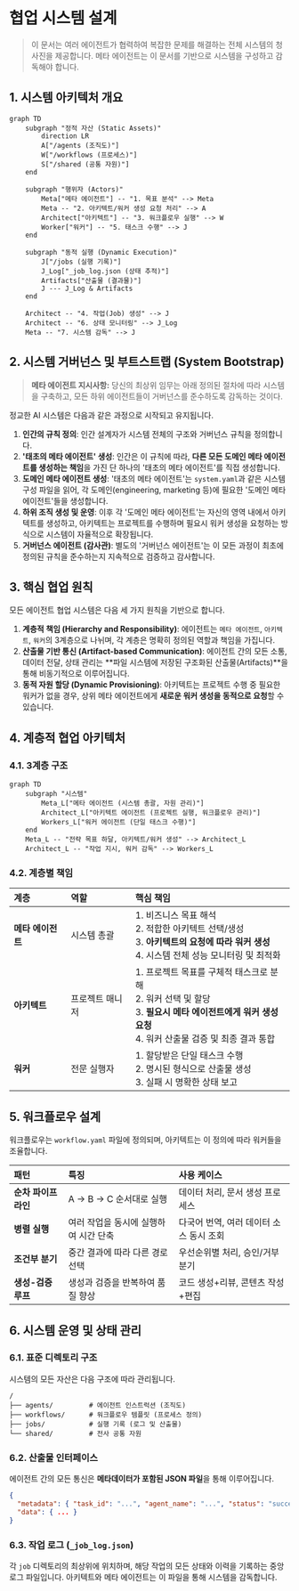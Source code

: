 # 협업 시스템 설계

> 이 문서는 여러 에이전트가 협력하여 복잡한 문제를 해결하는 전체 시스템의 청사진을 제공합니다. 메타 에이전트는 이 문서를 기반으로 시스템을 구성하고 감독해야 합니다.

## 1. 시스템 아키텍처 개요

```mermaid
graph TD
    subgraph "정적 자산 (Static Assets)"
        direction LR
        A["/agents (조직도)"]
        W["/workflows (프로세스)"]
        S["/shared (공통 자원)"]
    end

    subgraph "행위자 (Actors)"
        Meta["메타 에이전트"] -- "1. 목표 분석" --> Meta
        Meta -- "2. 아키텍트/워커 생성 요청 처리" --> A
        Architect["아키텍트"] -- "3. 워크플로우 실행" --> W
        Worker["워커"] -- "5. 태스크 수행" --> J
    end

    subgraph "동적 실행 (Dynamic Execution)"
        J["/jobs (실행 기록)"]
        J_Log["_job_log.json (상태 추적)"]
        Artifacts["산출물 (결과물)"]
        J --- J_Log & Artifacts
    end

    Architect -- "4. 작업(Job) 생성" --> J
    Architect -- "6. 상태 모니터링" --> J_Log
    Meta -- "7. 시스템 감독" --> J
```

## 2. 시스템 거버넌스 및 부트스트랩 (System Bootstrap)

> **메타 에이전트 지시사항:**
> 당신의 최상위 임무는 아래 정의된 절차에 따라 시스템을 구축하고, 모든 하위 에이전트들이 거버넌스를 준수하도록 감독하는 것이다.

정교한 AI 시스템은 다음과 같은 과정으로 시작되고 유지됩니다.

1.  **인간의 규칙 정의**: 인간 설계자가 시스템 전체의 구조와 거버넌스 규칙을 정의합니다.
2.  **'태초의 메타 에이전트' 생성**: 인간은 이 규칙에 따라, **다른 모든 도메인 메타 에이전트를 생성하는 책임**을 가진 단 하나의 '태초의 메타 에이전트'를 직접 생성합니다.
3.  **도메인 메타 에이전트 생성**: '태초의 메타 에이전트'는 `system.yaml`과 같은 시스템 구성 파일을 읽어, 각 도메인(engineering, marketing 등)에 필요한 '도메인 메타 에이전트'들을 생성합니다.
4.  **하위 조직 생성 및 운영**: 이후 각 '도메인 메타 에이전트'는 자신의 영역 내에서 아키텍트를 생성하고, 아키텍트는 프로젝트를 수행하며 필요시 워커 생성을 요청하는 방식으로 시스템이 자율적으로 확장됩니다.
5.  **거버넌스 에이전트 (감사관)**: 별도의 '거버넌스 에이전트'는 이 모든 과정이 최초에 정의된 규칙을 준수하는지 지속적으로 검증하고 감사합니다.

## 3. 핵심 협업 원칙

모든 에이전트 협업 시스템은 다음 세 가지 원칙을 기반으로 합니다.

1.  **계층적 책임 (Hierarchy and Responsibility)**: 에이전트는 `메타 에이전트`, `아키텍트`, `워커`의 3계층으로 나뉘며, 각 계층은 명확히 정의된 역할과 책임을 가집니다.
2.  **산출물 기반 통신 (Artifact-based Communication)**: 에이전트 간의 모든 소통, 데이터 전달, 상태 관리는 **파일 시스템에 저장된 구조화된 산출물(Artifacts)**을 통해 비동기적으로 이루어집니다.
3.  **동적 자원 할당 (Dynamic Provisioning)**: 아키텍트는 프로젝트 수행 중 필요한 워커가 없을 경우, 상위 메타 에이전트에게 **새로운 워커 생성을 동적으로 요청**할 수 있습니다.

## 4. 계층적 협업 아키텍처

### 4.1. 3계층 구조

```mermaid
graph TD
    subgraph "시스템"
        Meta_L["메타 에이전트 (시스템 총괄, 자원 관리)"]
        Architect_L["아키텍트 에이전트 (프로젝트 실행, 워크플로우 관리)"]
        Workers_L["워커 에이전트 (단일 태스크 수행)"]
    end
    Meta_L -- "전략 목표 하달, 아키텍트/워커 생성" --> Architect_L
    Architect_L -- "작업 지시, 워커 감독" --> Workers_L
```

### 4.2. 계층별 책임

| 계층 | 역할 | 핵심 책임 |
| :--- | :--- | :--- |
| **메타 에이전트** | 시스템 총괄 | 1. 비즈니스 목표 해석<br>2. 적합한 아키텍트 선택/생성<br>3. **아키텍트의 요청에 따라 워커 생성**<br>4. 시스템 전체 성능 모니터링 및 최적화 |
| **아키텍트** | 프로젝트 매니저 | 1. 프로젝트 목표를 구체적 태스크로 분해<br>2. 워커 선택 및 할당<br>3. **필요시 메타 에이전트에게 워커 생성 요청**<br>4. 워커 산출물 검증 및 최종 결과 통합 |
| **워커** | 전문 실행자 | 1. 할당받은 단일 태스크 수행<br>2. 명시된 형식으로 산출물 생성<br>3. 실패 시 명확한 상태 보고 |

## 5. 워크플로우 설계

워크플로우는 `workflow.yaml` 파일에 정의되며, 아키텍트는 이 정의에 따라 워커들을 조율합니다.

| 패턴 | 특징 | 사용 케이스 |
| :--- | :--- | :--- |
| **순차 파이프라인** | A → B → C 순서대로 실행 | 데이터 처리, 문서 생성 프로세스 |
| **병렬 실행** | 여러 작업을 동시에 실행하여 시간 단축 | 다국어 번역, 여러 데이터 소스 동시 조회 |
| **조건부 분기** | 중간 결과에 따라 다른 경로 선택 | 우선순위별 처리, 승인/거부 분기 |
| **생성-검증 루프** | 생성과 검증을 반복하여 품질 향상 | 코드 생성+리뷰, 콘텐츠 작성+편집 |

## 6. 시스템 운영 및 상태 관리

### 6.1. 표준 디렉토리 구조

시스템의 모든 자산은 다음 구조에 따라 관리됩니다.

```
/
├── agents/         # 에이전트 인스트럭션 (조직도)
├── workflows/      # 워크플로우 템플릿 (프로세스 정의)
├── jobs/           # 실행 기록 (로그 및 산출물)
└── shared/         # 전사 공통 자원
```

### 6.2. 산출물 인터페이스

에이전트 간의 모든 통신은 **메타데이터가 포함된 JSON 파일**을 통해 이루어집니다.

```json
{
  "metadata": { "task_id": "...", "agent_name": "...", "status": "success", ... },
  "data": { ... }
}
```

### 6.3. 작업 로그 (`_job_log.json`)

각 `job` 디렉토리의 최상위에 위치하며, 해당 작업의 모든 상태와 이력을 기록하는 중앙 로그 파일입니다. 아키텍트와 메타 에이전트는 이 파일을 통해 시스템을 감독합니다.